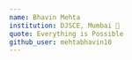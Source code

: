 ```yaml
---
name: Bhavin Mehta
institution: DJSCE, Mumbai 🚩 
quote: Everything is Possible 
github_user: mehtabhavin10
---
```


